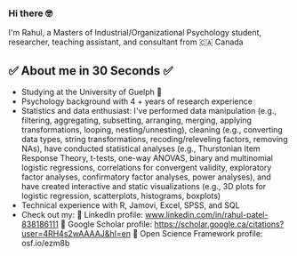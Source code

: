 ### Hi there 🤓

I'm Rahul, a Masters of Industrial/Organizational Psychology student, researcher, teaching assistant, and consultant from 🇨🇦 Canada 

## ✅ About me in 30 Seconds ✅
- Studying at the University of Guelph 🐄
- Psychology background with 4 + years of research experience
- Statistics and data enthusiast: I've performed data manipulation (e.g., filtering, aggregating, subsetting, arranging, merging, applying transformations, looping, nesting/unnesting), cleaning (e.g., converting data types, string transformations, recoding/releveling factors, removing NAs), have conducted statistical analyses (e.g., Thurstonian Item Response Theory, t-tests, one-way ANOVAS, binary and multinomial logistic regressions, correlations for convergent validity, exploratory factor analyses, confirmatory factor analyses, power analyses), and have created interactive and static visualizations (e.g., 3D plots for logistic regression, scatterplots, histograms, boxplots)
- Technical experience with R, Jamovi, Excel, SPSS, and SQL
- Check out my:
🔗 LinkedIn profile: www.linkedin.com/in/rahul-patel-838186111
🔗 Google Scholar profile: https://scholar.google.ca/citations?user=4RH4s2wAAAAJ&hl=en
🔗 Open Science Framework profile: osf.io/ezm8b
